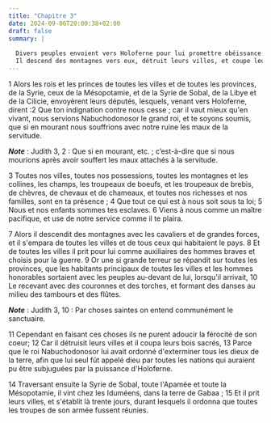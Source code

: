 ```yaml
---
title: "Chapitre 3"
date: 2024-09-06T20:00:38+02:00
draft: false
summary: |
  
  Divers peuples envoient vers Holoferne pour lui promettre obéissance.
  Il descend des montagnes vers eux, détruit leurs villes, et coupe leur bois sacrés, afin que Nabuchodonosor soit seul adoré.
---
```



1 Alors les rois et les princes de toutes les villes et de toutes les provinces, de la Syrie, ceux de la Mésopotamie, et de la Syrie de Sobal, de la Libye et de la Cilicie, envoyèrent leurs députés, lesquels, venant vers Holoferne, dirent :2 Que ton indignation contre nous cesse ; car il vaut mieux qu'en vivant, nous servions Nabuchodonosor le grand roi, et te soyons soumis, que si en mourant nous souffrions avec notre ruine les maux de la servitude.

***Note*** :  Judith 3, 2 : Que si en mourant, etc. ; c’est-à-dire que si nous mourions après avoir souffert les maux attachés à la servitude.

3 Toutes nos villes, toutes nos possessions, toutes les montagnes et les collines, les champs, les troupeaux de boeufs, et les troupeaux de brebis, de chèvres, de chevaux et de chameaux, et toutes nos richesses et nos familles, sont en ta présence ; 4 Que tout ce qui est à nous soit sous ta loi; 5 Nous et nos enfants sommes tes esclaves. 6 Viens à nous comme un maître pacifique, et use de notre service comme il te plaira.


7 Alors il descendit des montagnes avec les cavaliers et de grandes forces, et il s'empara de toutes les villes et de tous ceux qui habitaient le pays. 8 Et de toutes les villes il prit pour lui comme auxiliaires des hommes braves et choisis pour la guerre. 9 Or une si grande terreur se répandit sur toutes les provinces, que les habitants principaux de toutes les villes et les hommes honorables sortaient avec les peuples au-devant de lui, lorsqu'il arrivait, 10 Le recevant avec des couronnes et des torches, et formant des danses au milieu des tambours et des flûtes.

***Note*** :  Judith 3, 10 : Par choses saintes on entend communément le sanctuaire.

11 Cependant en faisant ces choses ils ne purent adoucir la férocité de son coeur; 12 Car il détruisit leurs villes et il coupa leurs bois sacrés, 13 Parce que le roi Nabuchodonosor lui avait ordonné d'exterminer tous les dieux de la terre, afin que lui seul fût appelé dieu par toutes les nations qui auraient pu être subjuguées par la puissance d'Holoferne.


14 Traversant ensuite la Syrie de Sobal, toute l'Apamée et toute la Mésopotamie, il vint chez les Iduméens, dans la terre de Gabaa ; 15 Et il prit leurs villes, et s'établit là trente jours, durant lesquels il ordonna que toutes les troupes de son armée fussent réunies.

